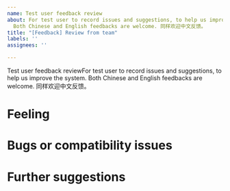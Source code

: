 ```yaml
---
name: Test user feedback review
about: For test user to record issues and suggestions, to help us improve the system.
  Both Chinese and English feedbacks are welcome. 同样欢迎中文反馈。
title: "[Feedback] Review from team"
labels: ''
assignees: ''

---
```


Test user feedback reviewFor test user to record issues and suggestions, to help us improve the system. Both Chinese and English feedbacks are welcome. 同样欢迎中文反馈。
# Feeling

# Bugs or compatibility issues

# Further suggestions
